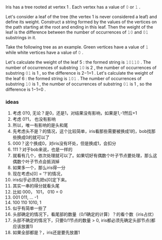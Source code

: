 Iris has a tree rooted at vertex 1
. Each vertex has a value of 𝟶
 or 𝟷
.

Let's consider a leaf of the tree (the vertex 1
 is never considered a leaf) and define its weight. Construct a string formed by the values of the vertices on the path starting at the root and ending in this leaf. Then the weight of the leaf is the difference between the number of occurrences of 𝟷𝟶
 and 𝟶𝟷
 substrings in it.

Take the following tree as an example. Green vertices have a value of 𝟷
 while white vertices have a value of 𝟶
.


Let's calculate the weight of the leaf 5
: the formed string is 𝟷𝟶𝟷𝟷𝟶
. The number of occurrences of substring 𝟷𝟶
 is 2
, the number of occurrences of substring 𝟶𝟷
 is 1
, so the difference is 2−1=1
.
Let's calculate the weight of the leaf 6
: the formed string is 𝟷𝟶𝟷
. The number of occurrences of substring 𝟷𝟶
 is 1
, the number of occurrences of substring 𝟶𝟷
 is 1
, so the difference is 1−1=0
.


### ideas
1. 考虑 0?0, 无论？是0，还是1，对结果没有影响，如果是1,-1然后+1
2. 考虑 0?1， 也没有影响
3. 所以，唯一有影响的是头和尾
4. 先考虑头不是？的情况，这个比较简单，iris看那些需要被换成1的，bob找那些换成0的就可以了
5. 000？这个换成0，对iris没有坏处，但是换成1，会扣分
6. 111？对于bob来说，也是一样的
7. 就看有几个，依次处理就可以了。如果切好有偶数个叶子节点要处理，那么这偶数个叶子节点会抵消掉
8. 如果多一个，那么iris得一分
9. 现在考虑s[0] = '?'的情况，
10. iris似乎必须先把s[0]定下来。
11. 其实一串的得分就看头尾
12. 比如 000， 101， 010 = 0
13. 001 011, ... -1
14. 100 110  1010, 1
15. 似乎有简单一些了
16. 头部确定的情况下，看尾部的数量（0/1确定的计算）？的看个数（iris占优）
17. 头部不确定的情况下，只要0/1节点的数量 > 0, iris都必须先确定头部节点(都应该放置1)
18. 如果全部都是？，iris还是要先放置1